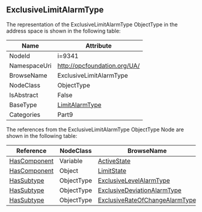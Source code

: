 <!-- objecttype -->
## ExclusiveLimitAlarmType
  
<!-- end of text -->
The representation of the ExclusiveLimitAlarmType ObjectType in the address space is shown in the following table:  

|Name|Attribute|
|---|---|
|NodeId|i=9341|
|NamespaceUri|http://opcfoundation.org/UA/|
|BrowseName|ExclusiveLimitAlarmType|
|NodeClass|ObjectType|
|IsAbstract|False|
|BaseType|[LimitAlarmType](../../../Part9/ObjectTypes/LimitAlarmType/readme.md)|
|Categories|Part9|

The references from the ExclusiveLimitAlarmType ObjectType Node are shown in the following table:  

|Reference|NodeClass|BrowseName|DataType|TypeDefinition|ModellingRule|
|---|---|---|---|---|---|
|[HasComponent](../../../Part3/ReferenceTypes/HasComponent/readme.md)|Variable|[ActiveState](#ActiveState)|[LocalizedText](../../../Part3/DataTypes/LocalizedText/readme.md)|[TwoStateVariableType](../../Part9/VariableTypes/TwoStateVariableType/readme.md)|[Mandatory](../../Objects/Mandatory/readme.md)|
|[HasComponent](../../../Part3/ReferenceTypes/HasComponent/readme.md)|Object|[LimitState](#LimitState)||[ExclusiveLimitStateMachineType](../../Part9/ObjectTypes/ExclusiveLimitStateMachineType/readme.md)|[Mandatory](../../Objects/Mandatory/readme.md)|
|[HasSubtype](../../../Part3/ReferenceTypes/HasSubtype/readme.md)|ObjectType|[ExclusiveLevelAlarmType](#ExclusiveLevelAlarmType)||||
|[HasSubtype](../../../Part3/ReferenceTypes/HasSubtype/readme.md)|ObjectType|[ExclusiveDeviationAlarmType](#ExclusiveDeviationAlarmType)||||
|[HasSubtype](../../../Part3/ReferenceTypes/HasSubtype/readme.md)|ObjectType|[ExclusiveRateOfChangeAlarmType](#ExclusiveRateOfChangeAlarmType)||||


